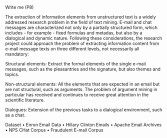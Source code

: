 
Write me (P8) 

The extraction of information elements from unstructured text is a widely addressed research problem in the field of text mining. E-mail and chat messages are characterized not only by a partially structured form, which includes - for example - fixed formulas and metadas, but also by a dialogical and dynamic nature. Following these considerations, the research project could approach the problem of extracting information content from e-mail message texts on three different levels, not necessarily all mandatory:

Structural elements: Extract the formal elements of the single e-mail messages, such as the pleasantries and the signature, but also themes and topics.

Non-structural elements: All the elements that are expected in an email but are not structural, such as arguments. The problem of argument mining in particular has received and continues to receive great attention in the scientific literature.

Dialogues: Extension of the previous tasks to a dialogical environment, such as a chat.

Dataset 
•	Enron Email Data
•	Hillary Clinton Emails
•	Apache Email Archives
•	NPS CHat Corpus
•	Fraudulent E-mail Corpus
